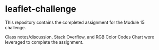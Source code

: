 # leaflet-challenge
This repository contains the completed assignment for the Module 15 challenge.

Class notes/discussion, Stack Overflow, and RGB Color Codes Chart were leveraged to complete the assignment.
